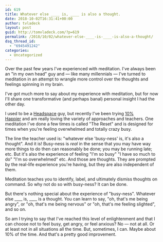 ```yaml
---
id: 619
title: Whatever else ____ is, ____ is also a thought.
date: 2018-10-02T16:31:41+00:00
author: tvladeck
layout: post
guid: http://tomvladeck.com/?p=619
permalink: /2018/10/02/whatever-else-____-is-____-is-also-a-thought/
dsq_thread_id:
  - "6945491242"
categories:
  - Uncategorized
---
```

Over the past few years I've experienced with meditation. I've always been an "in my own head" guy and — like many millennials — I've turned to meditation in an attempt to wrangle more control over the thoughts and feelings spinning in my brain.

I've got much more to say about my experience with meditation, but for now I'll share one transformative (and perhaps banal) personal insight I had the other day.

I used to be a <a href="http://headspace.com/" target="_blank">Headspace</a> guy, but recently I've been trying <a href="https://www.10percenthappier.com" target="_blank">10% Happier</a> and am really loving the variety of approaches and teachers. One meditation I've done a few times is called "The Reset" and is designed for times when you're feeling overwhelmed and totally crazy busy.

The line the teacher used is: "whatever else 'busy-ness' is, it's also a thought". And it is! Busy-ness is <em>real</em> in the sense that you may have way more things to do then can reasonably be done; you may be running late; etc. But it's also the experience of feeling "I'm so busy" "I have so much to do" "I'm so overwhelmed" etc. And those are thoughts. They are prompted by the real-life experience you're having, but they are also independent of them.

Meditation teaches you to identify, label, and ultimately dismiss thoughts on command. So why not do so with busy-ness? It can be done.

But there's nothing special about the experience of "busy-ness". Whatever else ____ is, ____ is a thought. You can learn to say, "oh, that's me being angry", or "oh, that's me being nervous" or "oh, that's me feeling slighted", and so on.

So am I trying to say that I've reached this level of enlightenment and that I can choose not to feel busy, get angry, or feel anxious? No — not at all. Or at least not in all situations all the time. But, sometimes, I can. Maybe about 10% of the time. And that's a pretty good improvement.